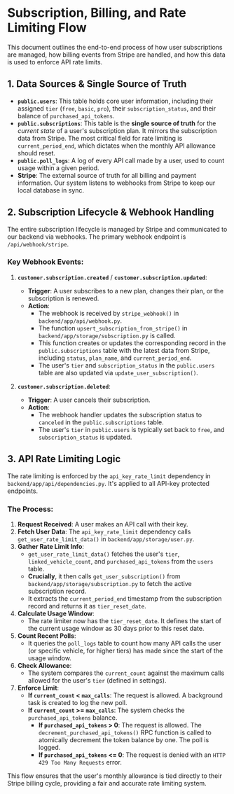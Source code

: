 # Subscription, Billing, and Rate Limiting Flow

This document outlines the end-to-end process of how user subscriptions are managed, how billing events from Stripe are handled, and how this data is used to enforce API rate limits.

## 1. Data Sources & Single Source of Truth

- **`public.users`**: This table holds core user information, including their assigned `tier` (`free`, `basic`, `pro`), their `subscription_status`, and their balance of `purchased_api_tokens`.
- **`public.subscriptions`**: This table is the **single source of truth** for the *current state* of a user's subscription plan. It mirrors the subscription data from Stripe. The most critical field for rate limiting is `current_period_end`, which dictates when the monthly API allowance should reset.
- **`public.poll_logs`**: A log of every API call made by a user, used to count usage within a given period.
- **Stripe**: The external source of truth for all billing and payment information. Our system listens to webhooks from Stripe to keep our local database in sync.

## 2. Subscription Lifecycle & Webhook Handling

The entire subscription lifecycle is managed by Stripe and communicated to our backend via webhooks. The primary webhook endpoint is `/api/webhook/stripe`.

### Key Webhook Events:

1.  **`customer.subscription.created`** / **`customer.subscription.updated`**:
    - **Trigger**: A user subscribes to a new plan, changes their plan, or the subscription is renewed.
    - **Action**:
        - The webhook is received by `stripe_webhook()` in `backend/app/api/webhook.py`.
        - The function `upsert_subscription_from_stripe()` in `backend/app/storage/subscription.py` is called.
        - This function creates or updates the corresponding record in the `public.subscriptions` table with the latest data from Stripe, including `status`, `plan_name`, and `current_period_end`.
        - The user's `tier` and `subscription_status` in the `public.users` table are also updated via `update_user_subscription()`.

2.  **`customer.subscription.deleted`**:
    - **Trigger**: A user cancels their subscription.
    - **Action**:
        - The webhook handler updates the subscription status to `canceled` in the `public.subscriptions` table.
        - The user's `tier` in `public.users` is typically set back to `free`, and `subscription_status` is updated.

## 3. API Rate Limiting Logic

The rate limiting is enforced by the `api_key_rate_limit` dependency in `backend/app/api/dependencies.py`. It's applied to all API-key protected endpoints.

### The Process:

1.  **Request Received**: A user makes an API call with their key.
2.  **Fetch User Data**: The `api_key_rate_limit` dependency calls `get_user_rate_limit_data()` in `backend/app/storage/user.py`.
3.  **Gather Rate Limit Info**:
    - `get_user_rate_limit_data()` fetches the user's `tier`, `linked_vehicle_count`, and `purchased_api_tokens` from the `users` table.
    - **Crucially**, it then calls `get_user_subscription()` from `backend/app/storage/subscription.py` to fetch the active subscription record.
    - It extracts the `current_period_end` timestamp from the subscription record and returns it as `tier_reset_date`.
4.  **Calculate Usage Window**:
    - The rate limiter now has the `tier_reset_date`. It defines the start of the current usage window as 30 days prior to this reset date.
5.  **Count Recent Polls**:
    - It queries the `poll_logs` table to count how many API calls the user (or specific vehicle, for higher tiers) has made since the start of the usage window.
6.  **Check Allowance**:
    - The system compares the `current_count` against the maximum calls allowed for the user's `tier` (defined in settings).
7.  **Enforce Limit**:
    - **If `current_count` < `max_calls`**: The request is allowed. A background task is created to log the new poll.
    - **If `current_count` >= `max_calls`**: The system checks the `purchased_api_tokens` balance.
        - **If `purchased_api_tokens` > 0**: The request is allowed. The `decrement_purchased_api_tokens()` RPC function is called to atomically decrement the token balance by one. The poll is logged.
        - **If `purchased_api_tokens` <= 0**: The request is denied with an `HTTP 429 Too Many Requests` error.

This flow ensures that the user's monthly allowance is tied directly to their Stripe billing cycle, providing a fair and accurate rate limiting system.
